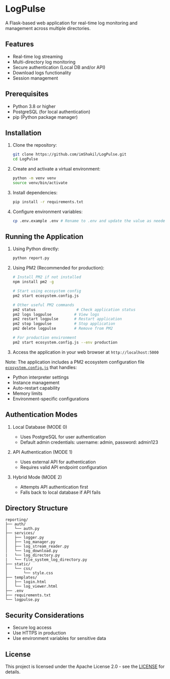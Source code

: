 # LogPulse

A Flask-based web application for real-time log monitoring and management across multiple directories.

## Features

- Real-time log streaming
- Multi-directory log monitoring
- Secure authentication (Local DB and/or API)
- Download logs functionality
- Session management

## Prerequisites

- Python 3.8 or higher
- PostgreSQL (for local authentication)
- pip (Python package manager)

## Installation

1. Clone the repository:

    ```bash
    git clone https://github.com/imShakil/LogPulse.git
    cd LogPulse
    ```

2. Create and activate a virtual environment:

    ```bash
    python -m venv venv
    source venv/bin/activate
    ```

3. Install dependencies:

    ```bash
    pip install -r requirements.txt
    ```

4. Configure environment variables:

    ```bash
    cp .env.example .env # Rename to .env and update the value as needed
    ```

## Running the Application

1. Using Python directly:

    ```bash
    python report.py
    ```

2. Using PM2 (Recommended for production):

    ```bash
    # Install PM2 if not installed
    npm install pm2 -g

    # Start using ecosystem config
    pm2 start ecosystem.config.js

    # Other useful PM2 commands
    pm2 status                  # Check application status
    pm2 logs logpulse          # View logs
    pm2 restart logpulse       # Restart application
    pm2 stop logpulse          # Stop application
    pm2 delete logpulse        # Remove from PM2

    # For production environment
    pm2 start ecosystem.config.js --env production
    ```

3. Access the application in your web browser at `http://localhost:5000`

Note: The application includes a PM2 ecosystem configuration file [`ecosystem.config.js`](./ecosystem.config.js) that handles:

- Python interpreter settings
- Instance management
- Auto-restart capability
- Memory limits
- Environment-specific configurations

## Authentication Modes

1. Local Database (MODE 0)
   - Uses PostgreSQL for user authentication
   - Default admin credentials: username: admin, password: admin123

2. API Authentication (MODE 1)
   - Uses external API for authentication
   - Requires valid API endpoint configuration

3. Hybrid Mode (MODE 2)
   - Attempts API authentication first
   - Falls back to local database if API fails

## Directory Structure

```plaintext
reporting/
├── auth/
│   └── auth.py
├── services/
│   ├── logger.py
│   ├── log_manager.py
│   ├── log_stream_reader.py
│   └── log_download.py
|   └── log_directory.py
|   └── file_system_log_directory.py
├── static/
│   └── css/
│       └── style.css
├── templates/
│   ├── login.html
│   └── log_viewer.html
├── .env
├── requirements.txt
└── logpulse.py
```

## Security Considerations

- Secure log access
- Use HTTPS in production
- Use environment variables for sensitive data

## License

This project is licensed under the Apache License 2.0 - see the [LICENSE](LICENSE) for details.
